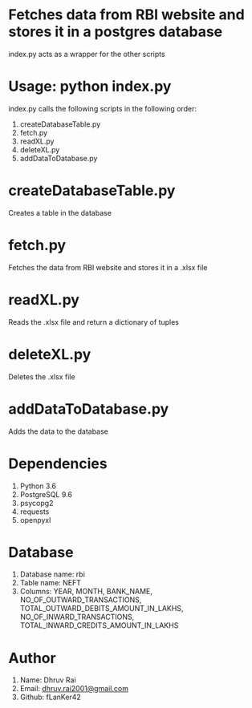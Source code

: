 # Fetches data from RBI website and stores it in a postgres database
index.py acts as a wrapper for the other scripts
# Usage: python index.py
index.py calls the following scripts in the following order:
1. createDatabaseTable.py
2. fetch.py
3. readXL.py
4. deleteXL.py
5. addDataToDatabase.py

# createDatabaseTable.py
Creates a table in the database

# fetch.py
Fetches the data from RBI website and stores it in a .xlsx file

# readXL.py
Reads the .xlsx file and return a dictionary of tuples

# deleteXL.py
Deletes the .xlsx file

# addDataToDatabase.py
Adds the data to the database

# Dependencies
1. Python 3.6
2. PostgreSQL 9.6
3. psycopg2
4. requests
5. openpyxl

# Database
1. Database name: rbi
2. Table name: NEFT
3. Columns: YEAR, MONTH, BANK_NAME, NO_OF_OUTWARD_TRANSACTIONS, TOTAL_OUTWARD_DEBITS_AMOUNT_IN_LAKHS, NO_OF_INWARD_TRANSACTIONS, TOTAL_INWARD_CREDITS_AMOUNT_IN_LAKHS

# Author
1. Name: Dhruv Rai
2. Email: dhruv.rai2001@gmail.com
3. Github: fLanKer42
